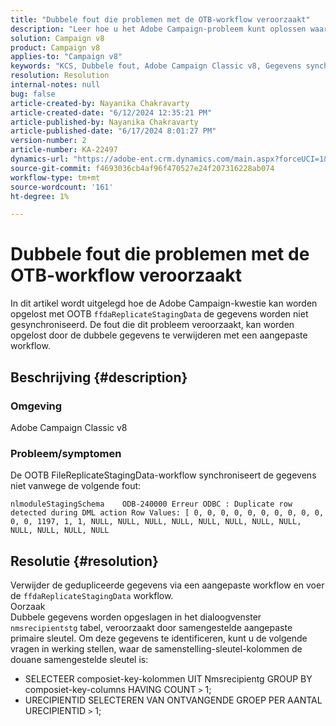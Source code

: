 ```yaml
---
title: "Dubbele fout die problemen met de OTB-workflow veroorzaakt"
description: "Leer hoe u het Adobe Campaign-probleem kunt oplossen waarbij de OOTB FileReplicateStagingData-workflow de gegevens niet synchroniseert."
solution: Campaign v8
product: Campaign v8
applies-to: "Campaign v8"
keywords: "KCS, Dubbele fout, Adobe Campaign Classic v8, Gegevens synchroniseren"
resolution: Resolution
internal-notes: null
bug: false
article-created-by: Nayanika Chakravarty
article-created-date: "6/12/2024 12:35:21 PM"
article-published-by: Nayanika Chakravarty
article-published-date: "6/17/2024 8:01:27 PM"
version-number: 2
article-number: KA-22497
dynamics-url: "https://adobe-ent.crm.dynamics.com/main.aspx?forceUCI=1&pagetype=entityrecord&etn=knowledgearticle&id=2262fe36-b828-ef11-840b-6045bd0065b6"
source-git-commit: f4693036cb4af96f470527e24f207316228ab074
workflow-type: tm+mt
source-wordcount: '161'
ht-degree: 1%

---
```


# Dubbele fout die problemen met de OTB-workflow veroorzaakt


In dit artikel wordt uitgelegd hoe de Adobe Campaign-kwestie kan worden opgelost met OOTB `ffdaReplicateStagingData` de gegevens worden niet gesynchroniseerd. De fout die dit probleem veroorzaakt, kan worden opgelost door de dubbele gegevens te verwijderen met een aangepaste workflow.

## Beschrijving {#description}


### Omgeving

Adobe Campaign Classic v8

### Probleem/symptomen

De OOTB FileReplicateStagingData-workflow synchroniseert de gegevens niet vanwege de volgende fout:

`nlmoduleStagingSchema    ODB-240000 Erreur ODBC : Duplicate row detected during DML action Row Values: [ 0, 0, 0, 0, 0, 0, 0, 0, 0, 0, 0, 0, 1197, 1, 1, NULL, NULL, NULL, NULL, NULL, NULL, NULL, NULL, NULL, NULL, NULL, NULL`


## Resolutie {#resolution}


Verwijder de gedupliceerde gegevens via een aangepaste workflow en voer de `ffdaReplicateStagingData` workflow.
<br>Oorzaak <br>
Dubbele gegevens worden opgeslagen in het dialoogvenster `nmsrecipientstg` tabel, veroorzaakt door samengestelde aangepaste primaire sleutel. Om deze gegevens te identificeren, kunt u de volgende vragen in werking stellen, waar de samenstelling-sleutel-kolommen de douane samengestelde sleutel is:

- SELECTEER composiet-key-kolommen UIT Nmsrecipientg GROUP BY composiet-key-columns HAVING COUNT `>`  1;
- URECIPIENTID SELECTEREN VAN ONTVANGENDE GROEP PER AANTAL URECIPIENTID `>`  1;



